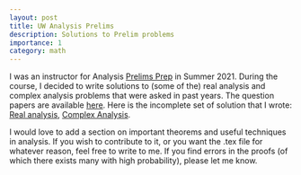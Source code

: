 ```yaml
---
layout: post
title: UW Analysis Prelims
description: Solutions to Prelim problems
importance: 1
category: math
---
```


I was an instructor for Analysis [Prelims Prep](https://math.washington.edu/phd-preliminary-exams) in Summer 2021. During the course, I decided to write solutions to (some of the) real analysis and complex analysis problems that were asked in past years. The question papers are available [here](https://math.washington.edu/past-phd-preliminary-exams). Here is the incomplete set of solution that I wrote: [Real analysis](https://raghavendratripathi.github.io/assets/pdf/Misc/Prelims/RA.pdf), [Complex Analysis](https://raghavendratripathi.github.io/assets/pdf/Misc/Prelims/CA.pdf). 

I would love to add a section on important theorems and useful techniques in analysis. If you wish to contribute to it, or you want the .tex file for whatever reason, feel free to write to me. If you find errors in the proofs (of which there exists many with high probability), please let me know.